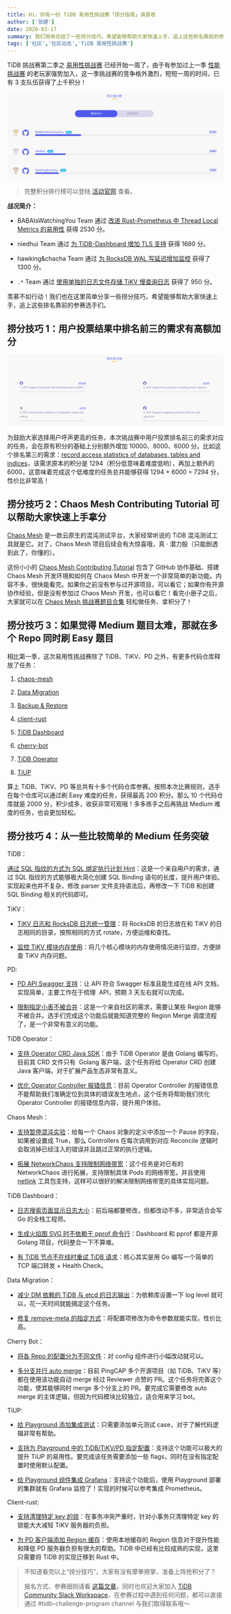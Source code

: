 ```yaml
---
title: Hi，你有一份 TiDB 易用性挑战赛「捞分指南」请查收
author: ['张建']
date: 2020-03-17
summary: 我们简单总结了一些捞分技巧，希望能够帮助大家快速上手，追上这些排名靠前的参赛选手们。
tags: ['社区','社区动态','TiDB 易用性挑战赛']
---
```

TiDB 挑战赛第二季之 [易用性挑战赛](https://mp.weixin.qq.com/s/VNtLhbOIJaAX2dEmjt8d5w) 已经开始一周了，由于有参加过上一季 [性能挑战赛](https://pingcap.com/blog-cn/pcp-report-202002/) 的老玩家强势加入，这一季挑战赛的竞争格外激烈，短短一周的时间，已有 3 支队伍获得了上千积分！

![](media/tidb-usability-challenge-program-guide/1-points-ranking.png)

> 完整积分排行榜可以登陆 [活动官网](https://pingcap.com/community-cn/tidb-usability-challenge/) 查看。

**战况简介：**

* BABAIsWatchingYou Team 通过 [改进 Rust-Prometheus 中 Thread Local Metrics 的易用性](https://github.com/tikv/tikv/issues/7062) 获得 2530 分。

* niedhui Team 通过 [为 TiDB-Dashboard 增加 TLS 支持](https://github.com/pingcap-incubator/tidb-dashboard/issues/87) 获得 1680 分。

* hawking&chacha Team 通过 [为 RocksDB WAL 写延迟增加监控](https://github.com/tikv/tikv/issues/6541) 获得了 1300 分。

* `.*` Team 通过 [使用单独的日志文件存储 TiKV 慢查询日志](https://github.com/tikv/tikv/issues/6735) 获得了 950 分。

羡慕不如行动！我们也在这里简单分享一些捞分技巧，希望能够帮助大家快速上手，追上这些排名靠前的参赛选手们。

## 捞分技巧 1：用户投票结果中排名前三的需求有高额加分

![](media/tidb-usability-challenge-program-guide/2-demand-ranking.png)

为鼓励大家选择用户呼声更高的任务，本次挑战赛中用户投票排名前三的需求对应的任务，会在原有积分的基础上分别额外增加 10000、8000、6000 分。比如这个排名第三的需求：[record access statistics of databases, tables and indices](https://github.com/pingcap/tidb/issues/14998)，该需求原本的积分是 1294（积分低意味着难度低哟），再加上额外的 6000，这意味着完成这个低难度的任务总共能够获得 1294 + 6000 = 7294 分，性价比非常高！

## 捞分技巧 2：Chaos Mesh Contributing Tutorial 可以帮助大家快速上手拿分

[Chaos Mesh](https://github.com/pingcap/chaos-mesh) 是一款云原生的混沌测试平台，大家经常听说的 TiDB 混沌测试工具就是它。对了，Chaos Mesh 项目后续会有大惊喜哦，真 · 潜力股（只能剧透到此了，你懂的）。

这份小小的 [Chaos Mesh Contributing Tutorial](https://yisaer.gitbook.io/chaos-mesh-contributing-tutorials/) 包含了 GitHub 协作基础、搭建 Chaos Mesh 开发环境和如何在 Chaos Mesh 中开发一个非常简单的新功能。内容不多，很快能看完。如果你之前没有参与过开源项目，可以看它；如果你有开源协作经验，但是没有参加过 Chaos Mesh 开发，也可以看它！看完小册子之后，大家就可以在 [Chaos Mesh 挑战赛题目合集](https://github.com/pingcap/chaos-mesh/projects/14) 轻松做任务、拿积分了！

## 捞分技巧 3：如果觉得 Medium 题目太难，那就在多个 Repo 同时刷 Easy 题目

相比第一季，这次易用性挑战赛除了 TiDB、TiKV、PD 之外，有更多代码仓库释放了任务：

1. [chaos-mesh](https://github.com/pingcap/chaos-mesh/projects/14)

2. [Data Migration](https://github.com/pingcap/dm/projects/1)

3. [Backup & Restore](https://github.com/pingcap/br/projects/1)

4. [client-rust](https://github.com/tikv/client-rust/projects/3)

5. [TiDB Dashboard](https://github.com/pingcap-incubator/tidb-dashboard/projects/17)

6. [cherry-bot](https://github.com/pingcap-incubator/cherry-bot/projects/1)

7. [TiDB Operator](https://github.com/pingcap/tidb-operator/projects/4)

8. [TiUP](https://github.com/pingcap-incubator/tiup)

算上 TiDB、TiKV、PD 等总共有十多个代码仓库参赛。按照本次比赛规则，选手在每个仓库可以通过刷 Easy 难度的任务，获得最高 200 积分。那么 10 个代码仓库就是 2000 分，积少成多，收获非常可观哦！多多练手之后再挑战 Medium 难度的任务，也会更加轻松。

## 捞分技巧 4：从一些比较简单的 Medium 任务突破

TiDB：

[通过 SQL 指纹的方式为 SQL 绑定执行计划 Hint](https://github.com/pingcap/tidb/issues/14987)：这是一个来自用户的需求，通过 SQL 指纹的方式能够极大简化创建 SQL Binding 语句的长度，提升用户体验。实现起来也并不复杂，修改 parser 文件支持语法后，再修改一下 TiDB 和创建 SQL Binding 相关的代码即可。

TiKV：

* [TiKV 日志和 RocksDB 日志统一管理](https://github.com/tikv/tikv/issues/6496)：将 RocksDB 的日志放在和 TiKV 的日志相同的目录，按照相同的方式 rotate，方便运维和查找。

* [监控 TiKV 模块内存使用](https://github.com/tikv/tikv/issues/6717)：将几个核心模块的内存使用情况进行监控，方便排查 TiKV 内存问题。

PD:

* [PD API Swagger 支持](https://github.com/pingcap/pd/issues/2169)：让 API 符合 Swagger 标准且能生成在线 API 文档，实现简单，主要工作在于梳理  API，预期 3 天左右就可以完成。

* [限制指定小表不被合并](https://github.com/pingcap/pd/issues/2171)：这是一个来自社区的需求，需要让某些 Region 能够不被合并。选手们完成这个功能后就能知道完整的 Region Merge 调度流程了，是一个非常有意义的功能。

TiDB Operator：

* [支持 Operator CRD Java SDK](https://github.com/pingcap/tidb-operator/issues/1575)：由于 TiDB Operator 是由 Golang 编写的，目前其 CRD 文件只有  Golang 客户端，这个任务将给 Operator CRD 创建 Java 客户端，对于扩展产品生态非常有意义。

* [优化 Operator Controller 报错信息](https://github.com/pingcap/tidb-operator/issues/1936)：目前 Operator Controller 的报错信息不能帮助我们准确定位到具体的错误发生地点，这个任务将帮助我们优化 Operator Controller 的报错信息内容，提升用户体验。

Chaos Mesh：

* [支持暂停混沌实验](https://github.com/pingcap/chaos-mesh/issues/294)：给每一个 Chaos 对象的定义中添加一个 Pause 的字段，如果被设置成 True，那么 Controllers 在每次调用到对应 Reconcile 逻辑时会取消掉已经注入的错误并且跳过正常的执行逻辑。

* [拓展 NetworkChaos 支持限制网络带宽](https://github.com/pingcap/chaos-mesh/issues/303)：这个任务是对已有的 NetworkChaos 进行拓展，支持限制具体 Pods 的网络带宽，并且使用 [netlink](https://github.com/vishvananda/netlink) 工具包支持，这样可以很好的解决限制网络带宽的具体实现问题。

TiDB Dashboard：

* [日志搜索页面显示日志大小](https://github.com/pingcap-incubator/tidb-dashboard/issues/117)：前后端都要修改，但都改动不多，非常适合会写 Go 的全栈工程师。

* [生成火焰图 SVG 时不依赖于 pprof 命令行](https://github.com/pingcap-incubator/tidb-dashboard/issues/90)：Dashboard 和 pprof 都是开源 Golang 项目，代码整合一下不算难。

* [有 TiDB 节点不在线时重试 TiDB 请求](https://github.com/pingcap-incubator/tidb-dashboard/issues/131)：核心其实是用 Go 编写一个简单的 TCP 端口转发 + Health Check。

Data Migration：

* [减少 DM 依赖的 TiDB 与 etcd 的日志输出](https://github.com/pingcap/dm/issues/495)：为依赖库设置一下 log level 就可以，花一天时间就能搞定这个任务。

* [修复 remove-meta 的指定方式](https://github.com/pingcap/dm/issues/496)：将配置项修改为命令参数就能实现，性价比高。

Cherry Bot：

* [将各 Repo 的配置分为不同文件](https://github.com/pingcap-incubator/cherry-bot/issues/3)：对 config 组件进行小幅改动就可以。

* [多分支并行 auto merge](https://github.com/pingcap-incubator/cherry-bot/issues/4)：目前 PingCAP 多个开源项目（如 TiDB、TiKV 等）都在使用该功能自动 merge 经过 Reviewer 点赞的 PR。这个任务将完善这个功能，使其能够同时 merge 多个分支上的 PR。要完成它需要修改 auto merge 的主体逻辑，但因为代码模块比较独立，适合用来学习 bot。

TiUP:

* [给 Playground 添加集成测试](https://github.com/pingcap-incubator/tiup/issues/66)：只需要添加单元测试 case，对于了解代码逻辑非常有帮助。

* [支持为 Playground 中的 TiDB/TiKV/PD 指定配置](https://github.com/pingcap-incubator/tiup/issues/64)：支持这个功能可以极大的提升 TiUP 的易用性。要完成该任务需要添加一些 flags，同时在没有指定配置时使用默认配置。

* [给 Playground 组件集成 Grafana](https://github.com/pingcap-incubator/tiup/issues/63)：支持这个功能后，使用 Playground 部署的集群就有 Grafana 监控了！实现的时候可以参考集成 Prometheus。

Client-rust:

* [支持清理特定 key 的锁](https://github.com/tikv/client-rust/issues/111)：在事务冲突严重时，针对小事务只清理特定 key 的锁能大大减轻 TiKV 服务器的负担。

* [为 PD 客户端添加 Region 缓存](https://github.com/tikv/client-rust/issues/114)：使用本地缓存的 Region 信息对于提升性能和降低 PD 服务器负担有很大的帮助。TiDB 中已经有比较成熟的实现，这里只需要将 TiDB 的实现迁移到 Rust 中。

>不知道看完以上“捞分技巧”，大家有没有摩拳擦掌、准备上阵抢积分了？
>
>报名方式、参赛细则请看 [这篇文章](https://pingcap.com/blog-cn/TiDB-usability-challenge-program/)，同时也欢迎大家加入 [TiDB Community Slack Workspace](https://tidbcommunity.slack.com/join/shared_invite/enQtNzc0MzI4ODExMDc4LWYwYmIzMjZkYzJiNDUxMmZlN2FiMGJkZjAyMzQ5NGU0NGY0NzI3NTYwMjAyNGQ1N2I2ZjAxNzc1OGUwYWM0NzE)，在参赛过程中遇到任何问题，都可以直接通过 #tidb-challenge-program channel 与我们取得联系哦～
